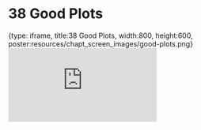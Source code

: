 # 38 Good Plots
 
{type: iframe, title:38 Good Plots, width:800, height:600, poster:resources/chapt_screen_images/good-plots.png}
![](https://datatrail-jhu.github.io/DataTrail/no_toc/good-plots.html)
 

 
